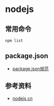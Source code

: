 # nodejs
## 常用命令
```
npm list
```


## package.json
- [package.json规范](http://nodejs.cn/learn/the-package-json-guide)


## 参考资料
- [nodejs cn](http://nodejs.cn/)
